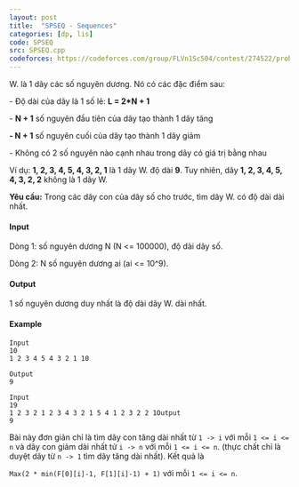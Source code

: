 ```yaml
---
layout: post
title:  "SPSEQ - Sequences"
categories: [dp, lis]
code: SPSEQ
src: SPSEQ.cpp
codeforces: https://codeforces.com/group/FLVn1Sc504/contest/274522/problem/P
---
```



W. là 1 dãy các số nguyên dương. Nó có các đặc điểm sau:

\- Độ dài của dãy là 1 số lẻ: **L = 2\*N + 1**

\- **N + 1** số nguyên đầu tiên của dãy tạo thành 1 dãy tăng

**\- N + 1** số nguyên cuối của dãy tạo thành 1 dãy giảm

\- Không có 2 số nguyên nào cạnh nhau trong dãy có giá trị bằng nhau

Ví dụ: **1, 2, 3, 4, 5, 4, 3, 2, 1** là 1 dãy W. độ dài **9**. Tuy nhiên, dãy **1, 2, 3, 4, 5, 4, 3, 2, 2** không là 1 dãy W.

**Yêu cầu:** Trong các dãy con của dãy số cho trước, tìm dãy W. có độ dài dài nhất.

#### Input

Dòng 1: số nguyên dương N (N <= 100000), độ dài dãy số.

Dòng 2: N số nguyên dương ai (ai <= 10^9).

#### Output

1 số nguyên dương duy nhất là độ dài dãy W. dài nhất.

#### Example

```
Input  
10  
1 2 3 4 5 4 3 2 1 10  
  
Output  
9  
  
Input  
19  
1 2 3 2 1 2 3 4 3 2 1 5 4 1 2 3 2 2 1Output  
9
```

<!--more-->



Bài này đơn giản chỉ là tìm dãy con tăng dài nhất từ `1 -> i` với mỗi `1 <= i <= n` và dãy con giảm dài nhất tử `i -> n` với mỗi `1 <= i <= n`. (thực chất chỉ là duyệt dãy từ `n -> 1` tìm dãy tăng dài nhất). Kết quả là 

`Max(2 * min(F[0][i]-1, F[1][i]-1) + 1)` với mỗi `1 <= i <= n`.
